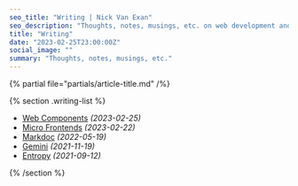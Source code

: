 ```yaml
---
seo_title: "Writing | Nick Van Exan"
seo_description: "Thoughts, notes, musings, etc. on web development and data protection"
title: "Writing"
date: "2023-02-25T23:00:00Z"
social_image: ""
summary: "Thoughts, notes, musings, etc."
---
```


{% partial file="partials/article-title.md" /%}

{% section .writing-list %}

- [Web Components](/posts/web-components) _(2023-02-25)_
- [Micro Frontends](/posts/micro-frontends) _(2023-02-22)_
- [Markdoc](/posts/markdoc) _(2022-05-19)_
- [Gemini](/posts/gemini) _(2021-11-19)_
- [Entropy](/posts/entropy) _(2021-09-12)_

{% /section %}
